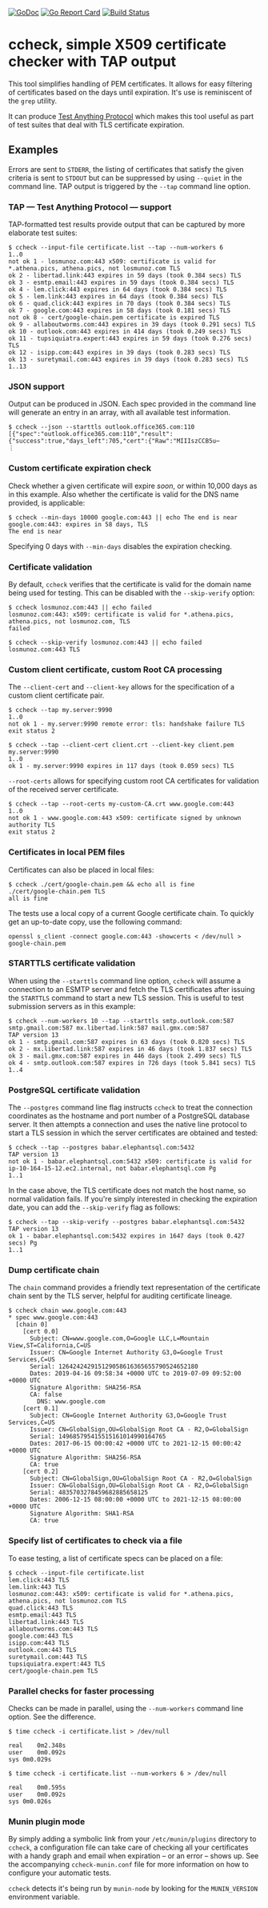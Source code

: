 [![GoDoc](https://godoc.org/github.com/nerdlem/ccheck?status.svg)](https://godoc.org/github.com/nerdlem/ccheck)
[![Go Report Card](https://goreportcard.com/badge/github.com/nerdlem/ccheck)](https://goreportcard.com/report/github.com/nerdlem/ccheck)
[![Build Status](https://travis-ci.org/nerdlem/ccheck.svg?branch=master)](https://travis-ci.org/nerdlem/ccheck)

# ccheck, simple X509 certificate checker with TAP output

This tool simplifies handling of PEM certificates. It allows for easy filtering of certificates based on the days until expiration. It's use is reminiscent of the `grep` utility.

It can produce [Test Anything Protocol](http://testanything.org/) which makes this tool useful as part of test suites that deal with TLS certificate expiration.

## Examples

Errors are sent to `STDERR`, the listing of certificates that satisfy the given criteria is sent to `STDOUT` but can be suppressed by using `--quiet` in the command line. TAP output is triggered by the `--tap` command line option.

### TAP — Test Anything Protocol — support

TAP-formatted test results provide output that can be captured by more elaborate test suites:

```
$ ccheck --input-file certificate.list --tap --num-workers 6
1..0
not ok 1 - losmunoz.com:443 x509: certificate is valid for *.athena.pics, athena.pics, not losmunoz.com TLS
ok 2 - libertad.link:443 expires in 59 days (took 0.384 secs) TLS
ok 3 - esmtp.email:443 expires in 59 days (took 0.384 secs) TLS
ok 4 - lem.click:443 expires in 64 days (took 0.384 secs) TLS
ok 5 - lem.link:443 expires in 64 days (took 0.384 secs) TLS
ok 6 - quad.click:443 expires in 70 days (took 0.384 secs) TLS
ok 7 - google.com:443 expires in 58 days (took 0.181 secs) TLS
not ok 8 - cert/google-chain.pem certificate is expired TLS
ok 9 - allaboutworms.com:443 expires in 39 days (took 0.291 secs) TLS
ok 10 - outlook.com:443 expires in 414 days (took 0.249 secs) TLS
ok 11 - tupsiquiatra.expert:443 expires in 59 days (took 0.276 secs) TLS
ok 12 - isipp.com:443 expires in 39 days (took 0.283 secs) TLS
ok 13 - suretymail.com:443 expires in 39 days (took 0.283 secs) TLS
1..13
```

### JSON support

Output can be produced in JSON. Each spec provided in the command line will generate an entry in an array, with all available test information.

```
$ ccheck --json --starttls outlook.office365.com:110
[{"spec":"outlook.office365.com:110","result":{"success":true,"days_left":705,"cert":{"Raw":"MIIIszCCB5u⋯
⋮
```

### Custom certificate expiration check

Check whether a given certificate will expire _soon_, or within 10,000 days as in this example. Also whether the certificate is valid for the DNS name provided, is applicable:

```
$ ccheck --min-days 10000 google.com:443 || echo The end is near
google.com:443: expires in 58 days, TLS
The end is near
```

Specifying 0 days with `--min-days` disables the expiration checking.

### Certificate validation

By default, `ccheck` verifies that the certificate is valid for the domain name being used for testing. This can be disabled with the `--skip-verify` option:

```
$ ccheck losmunoz.com:443 || echo failed
losmunoz.com:443: x509: certificate is valid for *.athena.pics, athena.pics, not losmunoz.com, TLS
failed

$ ccheck --skip-verify losmunoz.com:443 || echo failed
losmunoz.com:443 TLS
```

### Custom client certificate, custom Root CA processing

The `--client-cert` and `--client-key` allows for the specification of a custom client certificate pair.

```
$ ccheck --tap my.server:9990
1..0
not ok 1 - my.server:9990 remote error: tls: handshake failure TLS
exit status 2

$ ccheck --tap --client-cert client.crt --client-key client.pem my.server:9990
1..0
ok 1 - my.server:9990 expires in 117 days (took 0.059 secs) TLS
```

`--root-certs` allows for specifying custom root CA certificates for validation of the received server certificate.

```
$ ccheck --tap --root-certs my-custom-CA.crt www.google.com:443
1..0
not ok 1 - www.google.com:443 x509: certificate signed by unknown authority TLS
exit status 2
```

### Certificates in local PEM files

Certificates can also be placed in local files:

```
$ ccheck ./cert/google-chain.pem && echo all is fine
./cert/google-chain.pem TLS
all is fine
```

The tests use a local copy of a current Google certificate chain. To quickly get an up-to-date copy, use the following command:

```
openssl s_client -connect google.com:443 -showcerts < /dev/null > google-chain.pem
```

### STARTTLS certificate validation

When using the `--starttls` command line option, `ccheck` will assume a connection to an ESMTP server and fetch the TLS certificates after issuing the `STARTTLS` command to start a new TLS session. This is useful to test submission servers as in this example:

```
$ ccheck --num-workers 10 --tap --starttls smtp.outlook.com:587 smtp.gmail.com:587 mx.libertad.link:587 mail.gmx.com:587
TAP version 13
ok 1 - smtp.gmail.com:587 expires in 63 days (took 0.820 secs) TLS
ok 2 - mx.libertad.link:587 expires in 46 days (took 1.837 secs) TLS
ok 3 - mail.gmx.com:587 expires in 446 days (took 2.499 secs) TLS
ok 4 - smtp.outlook.com:587 expires in 726 days (took 5.841 secs) TLS
1..4
```

### PostgreSQL certificate validation

The `--postgres` command line flag instructs `ccheck` to treat the connection coordinates as the hostname and port number of a PostgreSQL database server. It then attempts a connection and uses the native line protocol to start a TLS session in which the server certificates are obtained and tested:

```
$ ccheck --tap --postgres babar.elephantsql.com:5432
TAP version 13
not ok 1 - babar.elephantsql.com:5432 x509: certificate is valid for ip-10-164-15-12.ec2.internal, not babar.elephantsql.com Pg
1..1
```

In the case above, the TLS certificate does not match the host name, so normal validation fails. If you're simply interested in checking the expiration date, you can add the `--skip-verify` flag as follows:

```
$ ccheck --tap --skip-verify --postgres babar.elephantsql.com:5432
TAP version 13
ok 1 - babar.elephantsql.com:5432 expires in 1647 days (took 0.427 secs) Pg
1..1
```

### Dump certificate chain

The `chain` command provides a friendly text representation of the certificate chain sent by the TLS server, helpful for auditing certificate lineage.

```
$ ccheck chain www.google.com:443
* spec www.google.com:443
  [chain 0]
    [cert 0.0]
      Subject: CN=www.google.com,O=Google LLC,L=Mountain View,ST=California,C=US
      Issuer: CN=Google Internet Authority G3,O=Google Trust Services,C=US
      Serial: 126424242915129058616365655790524652180
      Dates: 2019-04-16 09:58:34 +0000 UTC to 2019-07-09 09:52:00 +0000 UTC
      Signature Algorithm: SHA256-RSA
      CA: false
        DNS: www.google.com
    [cert 0.1]
      Subject: CN=Google Internet Authority G3,O=Google Trust Services,C=US
      Issuer: CN=GlobalSign,OU=GlobalSign Root CA - R2,O=GlobalSign
      Serial: 149685795415515161014990164765
      Dates: 2017-06-15 00:00:42 +0000 UTC to 2021-12-15 00:00:42 +0000 UTC
      Signature Algorithm: SHA256-RSA
      CA: true
    [cert 0.2]
      Subject: CN=GlobalSign,OU=GlobalSign Root CA - R2,O=GlobalSign
      Issuer: CN=GlobalSign,OU=GlobalSign Root CA - R2,O=GlobalSign
      Serial: 4835703278459682885658125
      Dates: 2006-12-15 08:00:00 +0000 UTC to 2021-12-15 08:00:00 +0000 UTC
      Signature Algorithm: SHA1-RSA
      CA: true
```

### Specify list of certificates to check via a file

To ease testing, a list of certificate specs can be placed on a file:

```
$ ccheck --input-file certificate.list
lem.click:443 TLS
lem.link:443 TLS
losmunoz.com:443: x509: certificate is valid for *.athena.pics, athena.pics, not losmunoz.com TLS
quad.click:443 TLS
esmtp.email:443 TLS
libertad.link:443 TLS
allaboutworms.com:443 TLS
google.com:443 TLS
isipp.com:443 TLS
outlook.com:443 TLS
suretymail.com:443 TLS
tupsiquiatra.expert:443 TLS
cert/google-chain.pem TLS
```

### Parallel checks for faster processing

Checks can be made in parallel, using the `--num-workers` command line option. See the difference.

```
$ time ccheck -i certificate.list > /dev/null

real	0m2.348s
user	0m0.092s
sys	0m0.029s

$ time ccheck -i certificate.list --num-workers 6 > /dev/null

real	0m0.595s
user	0m0.092s
sys	0m0.026s
```

### Munin plugin mode

By simply adding a symbolic link from your `/etc/munin/plugins` directory to `ccheck`, a configuration file can take care of checking all your certificates with a handy graph and email when expiration – or an error – shows up. See the accompanying `ccheck-munin.conf` file for more information on how to configure your automatic tests.

`ccheck` detects it's being run by `munin-node` by looking for the `MUNIN_VERSION` environment variable.
